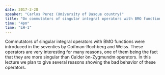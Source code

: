 ```yaml
---
date: 2017-3-28
speaker: "Carlos Perez (University of Basque country)"
title: "On commutators of singular integral operators with BMO functions"
time: "4pm" 
time: "LH-1"
---
```

Commutators of singular integral operators with BMO functions were introduced in the seventies by Coifman-Rochberg and Weiss. These operators are very interesting for many reasons, one of them being the fact that they are more singular than Calder &#769;on-Zygmundm operators. In this lecture we plan to give several reasons showing the bad behavior of these operators.
